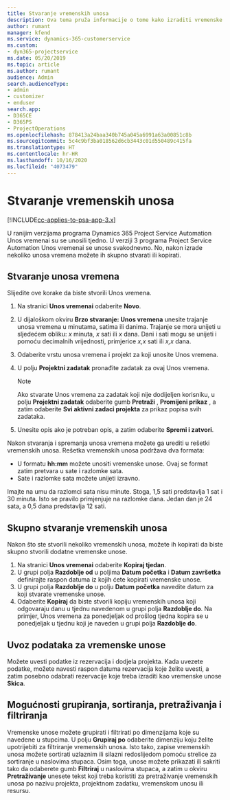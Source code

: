```yaml
---
title: Stvaranje vremenskih unosa
description: Ova tema pruža informacije o tome kako izraditi vremenske unose.
author: rumant
manager: kfend
ms.service: dynamics-365-customerservice
ms.custom:
- dyn365-projectservice
ms.date: 05/20/2019
ms.topic: article
ms.author: rumant
audience: Admin
search.audienceType:
- admin
- customizer
- enduser
search.app:
- D365CE
- D365PS
- ProjectOperations
ms.openlocfilehash: 878413a24baa340b745a045a6991a63a00851c8b
ms.sourcegitcommit: 5c4c9bf3ba018562d6cb3443c01d550489c415fa
ms.translationtype: HT
ms.contentlocale: hr-HR
ms.lasthandoff: 10/16/2020
ms.locfileid: "4073479"
---
```

# <a name="create-time-entries"></a>Stvaranje vremenskih unosa

[!INCLUDE[cc-applies-to-psa-app-3.x](../includes/cc-applies-to-psa-app-3x.md)]

U ranijim verzijama programa Dynamics 365 Project Service Automation Unos vremenai su se unosili tjedno. U verziji 3 programa Project Service Automation Unos vremenai se unose svakodnevno. No, nakon izrade nekoliko unosa vremena možete ih skupno stvarati ili kopirati.

## <a name="create-a-time-entry"></a>Stvaranje unosa vremena

Slijedite ove korake da biste stvorili Unos vremena.

1. Na stranici **Unos vremenai** odaberite **Novo**.
2. U dijaloškom okviru **Brzo stvaranje: Unos vremena** unesite trajanje unosa vremena u minutama, satima ili danima. Trajanje se mora unijeti u sljedećem obliku: *x* minuta, *x* sati ili *x* dana. Dani i sati mogu se unijeti i pomoću decimalnih vrijednosti, primjerice *x,x* sati ili *x,x* dana.
3. Odaberite vrstu unosa vremena i projekt za koji unosite Unos vremena.
4. U polju **Projektni zadatak** pronađite zadatak za ovaj Unos vremena.

    > [!NOTE]
    > Ako stvarate Unos vremena za zadatak koji nije dodijeljen korisniku, u polju **Projektni zadatak** odaberite gumb **Pretraži** , **Promijeni prikaz** , a zatim odaberite **Svi aktivni zadaci projekta** za prikaz popisa svih zadataka.

5. Unesite opis ako je potreban opis, a zatim odaberite **Spremi i zatvori**.

Nakon stvaranja i spremanja unosa vremena možete ga urediti u rešetki vremenskih unosa. Rešetka vremenskih unosa podržava dva formata:

- U formatu **hh:mm** možete unositi vremenske unose. Ovaj se format zatim pretvara u sate i razlomke sata.
- Sate i razlomke sata možete unijeti izravno.

Imajte na umu da razlomci sata nisu minute. Stoga, 1,5 sati predstavlja 1 sat i 30 minuta. Isto se pravilo primjenjuje na razlomke dana. Jedan dan je 24 sata, a 0,5 dana predstavlja 12 sati.

## <a name="bulk-create-time-entries"></a>Skupno stvaranje vremenskih unosa

Nakon što ste stvorili nekoliko vremenskih unosa, možete ih kopirati da biste skupno stvorili dodatne vremenske unose.

1. Na stranici **Unos vremenai** odaberite **Kopiraj tjedan**.
2. U grupi polja **Razdoblje od** u poljima **Datum početka** i **Datum završetka** definirajte raspon datuma iz kojih ćete kopirati vremenske unose.
3. U grupi polja **Razdoblje do** u polju **Datum početka** navedite datum za koji stvarate vremenske unose.
4. Odaberite **Kopiraj** da biste stvorili kopiju vremenskih unosa koji odgovaraju danu u tjednu navedenom u grupi polja **Razdoblje do**. Na primjer, Unos vremena za ponedjeljak od prošlog tjedna kopira se u ponedjeljak u tjednu koji je naveden u grupi polja **Razdoblje do**.

## <a name="import-data-for-time-entries"></a>Uvoz podataka za vremenske unose

Možete uvesti podatke iz rezervacija i dodjela projekta. Kada uvezete podatke, možete navesti raspon datuma rezervacija koje želite uvesti, a zatim posebno odabrati rezervacije koje treba izraditi kao vremenske unose **Skica**.

## <a name="group-by-sort-search-and-filter-capabilities"></a>Mogućnosti grupiranja, sortiranja, pretraživanja i filtriranja

Vremenske unose možete grupirati i filtrirati po dimenzijama koje su navedene u stupcima. U polju **Grupiraj po** odaberite dimenziju koju želite upotrijebiti za filtriranje vremenskih unosa. Isto tako, zapise vremenskih unosa možete sortirati uzlaznim ili silazni redoslijedom pomoću strelice za sortiranje u naslovima stupaca. Osim toga, unose možete prikazati ili sakriti tako da odaberete gumb **Filtriraj** u naslovima stupaca, a zatim u okviru **Pretraživanje** unesete tekst koji treba koristiti za pretraživanje vremenskih unosa po nazivu projekta, projektnom zadatku, vremenskom unosu ili resursu.
